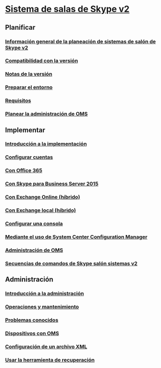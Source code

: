 # [Sistema de salas de Skype v2](index.md)
## Planificar
### [Información general de la planeación de sistemas de salón de Skype v2](../plan-your-deployment/clients-and-devices/skype-room-systems-v2-0.md)
### [Compatibilidad con la versión](../plan-your-deployment/clients-and-devices/srs2-lifecycle-support.md)
### [Notas de la versión](../plan-your-deployment/clients-and-devices/srs2-release-note.md)
### [Preparar el entorno](../plan-your-deployment/clients-and-devices/srs-v2-prep.md)
### [Requisitos](../plan-your-deployment/clients-and-devices/requirements.md)
### [Planear la administración de OMS](../plan-your-deployment/clients-and-devices/oms-management.md)
## Implementar
### [Introducción a la implementación](../deploy/deploy-clients/room-systems-v2.md)
### [Configurar cuentas](../deploy/deploy-clients/room-systems-v2-configure-accounts.md)
### [Con Office 365](../deploy/deploy-clients/with-office-365.md)
### [Con Skype para Business Server 2015](../deploy/deploy-clients/with-skype-for-business-server-2015.md)
### [Con Exchange Online (híbrido)](../deploy/deploy-clients/with-exchange-online.md)
### [Con Exchange local (híbrido)](../deploy/deploy-clients/with-exchange-on-premises.md)
### [Configurar una consola](../deploy/deploy-clients/console.md)
### [Mediante el uso de System Center Configuration Manager](../deploy/deploy-clients/room-systems-scale.md)
### [Administración de OMS](../deploy/deploy-clients/with-oms.md)
### [Secuencias de comandos de Skype salón sistemas v2](../deploy/deploy-clients/room-systems-v2-scripts.md)
## Administración
### [Introducción a la administración](../manage/skype-room-systems-v2/skype-room-systems-v2.md)
### [Operaciones y mantenimiento](../manage/skype-room-systems-v2/room-systems-v2-operations.md)
### [Problemas conocidos](../manage/skype-room-systems-v2/known-issues.md)
### [Dispositivos con OMS](../manage/skype-room-systems-v2/oms.md)
### [Configuración de un archivo XML](../manage/skype-room-systems-v2/xml-config-file.md)
### [Usar la herramienta de recuperación](../manage/skype-room-systems-v2/recovery-tool.md)
